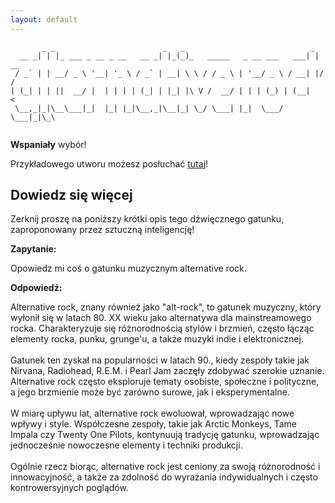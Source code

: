 ```yaml
---
layout: default
---
```


```
       _ _                        _   _                            _    
  __ _| | |_ ___ _ __ _ __   __ _| |_(_)_   _____   _ __ ___   ___| | __
 / _` | | __/ _ \ '__| '_ \ / _` | __| \ \ / / _ \ | '__/ _ \ / __| |/ /
| (_| | | ||  __/ |  | | | | (_| | |_| |\ V /  __/ | | | (_) | (__|   < 
 \__,_|_|\__\___|_|  |_| |_|\__,_|\__|_| \_/ \___| |_|  \___/ \___|_|\_\
                                                                        
```
**Wspaniały** wybór!

Przykładowego utworu możesz posłuchać [tutaj](https://p.scdn.co/mp3-preview/eca519f0a85862d9510d57d59df557081d375e3a)!
## Dowiedz się więcej
Zerknij proszę na poniższy krótki opis tego dźwięcznego gatunku, zaproponowany przez sztuczną inteligencję!



**Zapytanie:**

Opowiedz mi coś o gatunku muzycznym alternative rock.

**Odpowiedź:**

Alternative rock, znany również jako "alt-rock", to gatunek muzyczny, który wyłonił się w latach 80. XX wieku jako alternatywa dla mainstreamowego rocka. Charakteryzuje się różnorodnością stylów i brzmień, często łącząc elementy rocka, punku, grunge'u, a także muzyki indie i elektronicznej. <br><br>Gatunek ten zyskał na popularności w latach 90., kiedy zespoły takie jak Nirvana, Radiohead, R.E.M. i Pearl Jam zaczęły zdobywać szerokie uznanie. Alternative rock często eksploruje tematy osobiste, społeczne i polityczne, a jego brzmienie może być zarówno surowe, jak i eksperymentalne.<br><br>W miarę upływu lat, alternative rock ewoluował, wprowadzając nowe wpływy i style. Współczesne zespoły, takie jak Arctic Monkeys, Tame Impala czy Twenty One Pilots, kontynuują tradycję gatunku, wprowadzając jednocześnie nowoczesne elementy i techniki produkcji.<br><br>Ogólnie rzecz biorąc, alternative rock jest ceniony za swoją różnorodność i innowacyjność, a także za zdolność do wyrażania indywidualnych i często kontrowersyjnych poglądów.